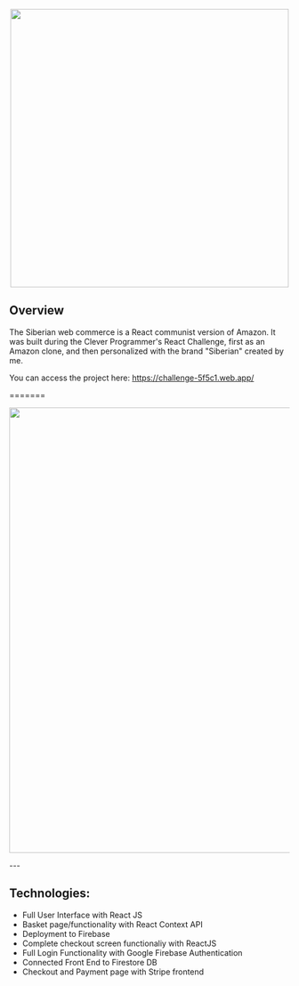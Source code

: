 <p align="center">
<img src="https://user-images.githubusercontent.com/70399238/92873144-1989ba80-f3dd-11ea-8ee0-8f5db6bed1d0.png" width="500" >
</p>

## Overview

The Siberian web commerce is a React communist version of Amazon. It was built during the Clever Programmer's React Challenge, first as an Amazon clone, and then personalized with the brand "Siberian" created by me.

You can access the project here: https://challenge-5f5c1.web.app/

=======
<p align="center">
<img src="https://media2.giphy.com/media/rhkYiRMWbKMUnadkfG/giphy.gif" width="800" >
</p>
---

## Technologies:

-   Full User Interface with React JS
-   Basket page/functionality with React Context API
-   Deployment to Firebase
-   Complete checkout screen functionaliy with ReactJS
-   Full Login Functionality with Google Firebase Authentication
-   Connected Front End to Firestore DB
-   Checkout and Payment page with Stripe frontend
